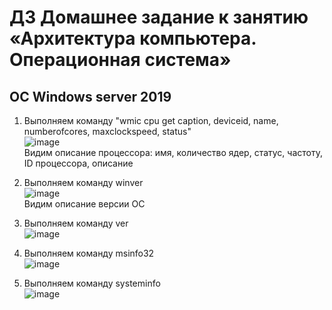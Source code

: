 # ДЗ Домашнее задание к занятию «Архитектура компьютера. Операционная система»  
## ОС Windows server 2019  
1. Выполняем команду "wmic cpu get caption, deviceid, name, numberofcores, maxclockspeed, status"  
   ![image](https://github.com/user-attachments/assets/60539c76-21c1-4c3a-b471-e5bbc44adee8)  
Видим описание процессора: имя, количество ядер, статус, частоту, ID процессора, описание  
2. Выполняем команду winver  
   ![image](https://github.com/user-attachments/assets/5d3caade-55d6-4731-ab93-186fd7f1731b)  
Видим описание версии ОС  
4. Выполняем команду ver  
   ![image](https://github.com/user-attachments/assets/e77f0a58-7428-4a26-8072-da0ddd359a35)  

6. Выполняем команду msinfo32  
   ![image](https://github.com/user-attachments/assets/de529c19-689f-4de4-8f56-95c2a15f915e)  

8. Выполняем команду systeminfo  
   ![image](https://github.com/user-attachments/assets/61ed93cb-fd87-4271-8e71-f3ef2e7e6629)  

